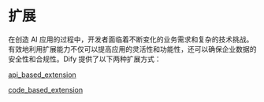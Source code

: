 # 扩展

在创造 AI 应用的过程中，开发者面临着不断变化的业务需求和复杂的技术挑战。有效地利用扩展能力不仅可以提高应用的灵活性和功能性，还可以确保企业数据的安全性和合规性。Dify 提供了以下两种扩展方式：

[api\_based\_extension](api\_based\_extension/ "mention")

[code\_based\_extension](code\_based\_extension/ "mention")
